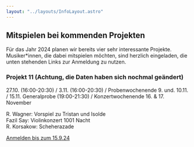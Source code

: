 ```yaml
---
layout: "../layouts/InfoLayout.astro"
---
```


## Mitspielen bei kommenden Projekten

Für das Jahr 2024 planen wir bereits vier sehr interessante Projekte.
Musiker\*innen, die dabei mitspielen möchten, sind herzlich eingeladen, die unten
stehenden Links zur Anmeldung zu nutzen.

### Projekt 11 (Achtung, die Daten haben sich nochmal geändert)

27.10. (16:00-20:30) / 3.11. (16:00-20:30) / Probenwochenende 9. und. 10.11. /
15.11. Generalprobe (19:00-21:30) / Konzertwochenende 16. & 17. November

R. Wagner: Vorspiel zu Tristan und Isolde<br>
Fazil Say: Violinkonzert 1001 Nacht<br>
R. Korsakow: Scheherazade

[Anmelden bis zum 15.9.24](https://forms.gle/Cw8JfSLaxedQYrQF9)
